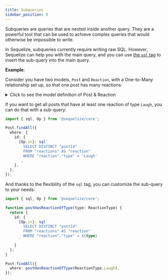 ```yaml
---
title: Subqueries
sidebar_position: 9
---
```


Subqueries are queries that are nested inside another query. They are a powerful tool that can be used to achieve complex queries that would otherwise be impossible to write.

In Sequelize, subqueries currently require writing raw SQL. However, Sequelize can help you with the main query, and you can use [the `sql` tag](./raw-queries.md) to insert the sub-query into the main query.

__Example__:

Consider you have two models, `Post` and `Reaction`, with a One-to-Many relationship set up, so that one post has many reactions:

<details>
<summary>Click to see the model definition of Post & Reaction</summary>

```ts
import { Model, DataTypes, InferCreationAttributes, InferAttributes } from '@sequelize/core';
import { Attribute, AutoIncrement, PrimaryKey, NotNull, HasMany } from '@sequelize/decorators-legacy';

class Post extends Model<InferAttributes<Post>, InferCreationAttributes<Post>> {
  @PrimaryKey
  @Attribute(DataTypes.INTEGER)
  @AutoIncrement
  declare id: number;
    
  @Attribute(DataTypes.STRING)
  @NotNull
  declare content: string;
    
  @HasMany(() => Reaction, 'postId')
  declare reactions?: NonAttribute<Reaction[]>;
}

enum ReactionType {
  Like = 'Like',
  Angry = 'Angry',
  Laugh = 'Laugh',
  Sad = 'Sad',
}

class Reaction extends Model {
  @PrimaryKey
  @Attribute(DataTypes.INTEGER)
  @AutoIncrement
  declare id: number;
    
  @Attribute(DataTypes.ENUM(Object.keys(ReactionType)))
  @NotNull
  declare type: ReactionType;
    
  @Attribute(DataTypes.INTEGER)
  @NotNull
  declare postId: number;
}

const sequelize = new Sequelize({
  dialect: 'sqlite',
  storage: ':memory:',
  models: [Post, Reaction],
});
```

</details>

If you want to get all posts that have at least one reaction of type `Laugh`, you can do that with a sub-query:

```ts
import { sql, Op } from '@sequelize/core';

Post.findAll({
  where: {
    id: {
      [Op.in]: sql`
        SELECT DISTINCT "postId"
        FROM "reactions" AS "reaction"
        WHERE "reaction"."type" = 'Laugh'
      `,
    },
  },
});
```

And thanks to the flexibility of the `sql` tag, you can customize the sub-query to your needs:

```ts
import { sql, Op } from '@sequelize/core';

function postHasReactionOfType(type: ReactionType) {
  return {
    id: { 
      [Op.in]: sql`
        SELECT DISTINCT "postId"
        FROM "reactions" AS "reaction"
        WHERE "reaction"."type" = ${type}
      `
    }
  };
}

Post.findAll({
  where: postHasReactionOfType(ReactionType.Laugh),
});
```
